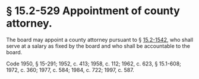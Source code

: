# § 15.2-529 Appointment of county attorney.

<p>The board may appoint a county attorney pursuant to § <a href='http://law.lis.virginia.gov/vacode/15.2-1542/'>15.2-1542</a>, who shall serve at a salary as fixed by the board and who shall be accountable to the board.</p><p>Code 1950, § 15-291; 1952, c. 413; 1958, c. 112; 1962, c. 623, § 15.1-608; 1972, c. 360; 1977, c. 584; 1984, c. 722; 1997, c. 587.</p>